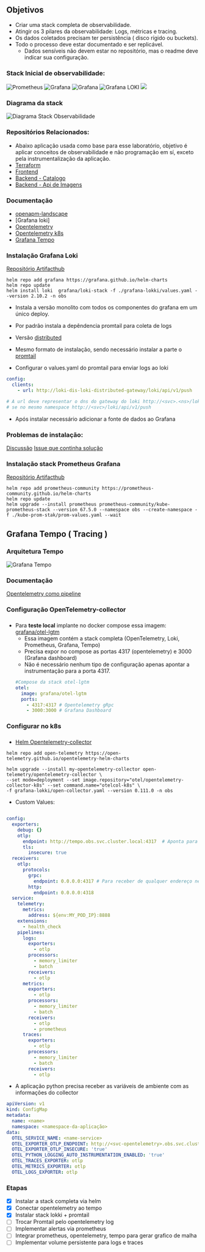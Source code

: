 ## Objetivos 

- Criar uma stack completa de observabilidade.
- Atingir os 3 pilares da observabilidade: Logs, métricas e tracing.
- Os dados coletados precisam ter persistência ( disco rígido ou  buckets). 
- Todo o processo deve estar documentado e ser replicável.
   - Dados sensíveis não devem estar no repositório, mas o readme deve indicar sua configuração. 

### Stack Inicial de observabilidade: 
![Prometheus](https://img.shields.io/badge/Prometheus-E6522C?style=for-the-badge&logo=Prometheus&logoColor=white) ![Grafana](https://img.shields.io/badge/grafana-%23F46800.svg?style=for-the-badge&logo=grafana&logoColor=white)  ![Grafana](https://img.shields.io/badge/grafana%20tempo-%23F46800.svg?style=for-the-badge&logo=grafana&logoColor=white) ![Grafana LOKI](https://img.shields.io/badge/grafana%20loki-%23f4800.svg?style=for-the-badge&logo=grafana&logoColor=white) ![](https://img.shields.io/badge/Opentelemetry-0078D7?style=for-the-badge&logo=azure-devops&logoColor=white)

### Diagrama da stack
![Diagrama Stack Observabilidade](./docs-assets/diagrama-stack-obs.png)

### Repositórios Relacionados:
- Abaixo aplicação usada como base para esse laboratório, objetivo é aplicar conceitos de observabilidade e não programação em sí, exceto pela instrumentalização da aplicação.
- [Terraform](https://github.com/Adenilson365/devopslabs01-iac)
- [Frontend](https://github.com/Adenilson365/devopslabs01-frontend)
- [Backend - Catalogo](https://github.com/Adenilson365/devopslabs01-serviceMesh)
- [Backend - Api de Imagens](https://github.com/Adenilson365/devopslabs01-api-images)

### Documentação
- [openapm-landscape](https://openapm.io/landscape)
- [Grafana loki]
- [Opentelemetry](https://opentelemetry.io/)
- [Opentelemetry k8s](https://opentelemetry.io/docs/kubernetes)
- [Grafana Tempo](https://grafana.com/oss/tempo/)


### Instalação Grafana Loki 
[Repositório Artifacthub](https://artifacthub.io/packages/helm/grafana/loki)
```shell
helm repo add grafana https://grafana.github.io/helm-charts
helm repo update
helm install loki  grafana/loki-stack -f ./grafana-lokki/values.yaml --version 2.10.2 -n obs
```
- Instala a versão monolito com todos os componentes do grafana em um único deploy.
- Por padrão instala a depêndencia promtail para coleta de logs

- Versão [distributed](https://artifacthub.io/packages/helm/grafana/loki-distributed)
- Mesmo formato de instalação, sendo necessário instalar a parte o [promtail](https://artifacthub.io/packages/helm/grafana/promtail)
- Configurar o values.yaml do promtail para enviar logs ao loki
```YAML
config:
  clients:
    - url: http://loki-dis-loki-distributed-gateway/loki/api/v1/push

# A url deve representar o dns do gateway do loki http://<svc>.<ns>/loki/api/v1/push
# se no mesmo namespace http://<svc>/loki/api/v1/push
```


- Após instalar necessário adicionar  a fonte de dados ao Grafana 
### Problemas de instalação:
[Discussão](https://community.grafana.com/t/loki-helm-documentation-isnt-working-for-me/122777/5)
[Issue que continha solução](https://github.com/grafana/loki/issues/12711)


### Instalação stack Prometheus Grafana
[Repositório Artifacthub](https://artifacthub.io/packages/helm/prometheus-community/kube-prometheus-stack)
```shell
helm repo add prometheus-community https://prometheus-community.github.io/helm-charts
helm repo update
helm upgrade --install prometheus prometheus-community/kube-prometheus-stack --version 67.5.0 --namespace obs --create-namespace -f ./kube-prom-stak/prom-values.yaml --wait
```

## Grafana Tempo ( Tracing )
###
### Arquitetura Tempo
![Grafana Tempo](./docs-assets/arquitetura-tempo.png)

### Documentação
[Opentelemetry como pipeline](https://grafana.com/blog/2021/04/13/how-to-send-traces-to-grafana-clouds-tempo-service-with-opentelemetry-collector/)

### Configuração OpenTelemetry-collector
###
- Para **teste local** implante no docker compose essa imagem: [grafana/otel-lgtm](https://hub.docker.com/r/grafana/otel-lgtm)
    - Essa imagem contém a stack completa (OpenTelemetry, Loki, Prometheus, Grafana, Tempo)
    - Precisa expor no compose as portas 4317 (opentelemetry) e 3000 (Grafana dashboard)
    - Não é necessário nenhum tipo de configuração apenas apontar a instrumentação para a porta 4317.
    ```YAML
    #Compose da stack otel-lgtm
    otel:
      image: grafana/otel-lgtm
      ports:
        - 4317:4317 # Opentelemetry gRpc
        - 3000:3000 # Grafana Dashboard
    ```

### Configurar no k8s
###

- [Helm Opentelemetry-collector](https://artifacthub.io/packages/helm/opentelemetry-helm/opentelemetry-collector)
```shell
helm repo add open-telemetry https://open-telemetry.github.io/opentelemetry-helm-charts

helm upgrade --install my-opentelemetry-collector open-telemetry/opentelemetry-collector \
--set mode=deployment --set image.repository="otel/opentelemetry-collector-k8s" --set command.name="otelcol-k8s" \
-f grafana-lokki/open-collector.yaml --version 0.111.0 -n obs
```

- Custom Values:
```YAML

config:
  exporters:
    debug: {}
    otlp: 
      endpoint: http://tempo.obs.svc.cluster.local:4317  # Aponta para o serviço do grafana tempo
      tls: 
        insecure: true
  receivers:
    otlp:
      protocols:
        grpc:
          endpoint: 0.0.0.0:4317 # Para receber de qualquer endereço nessa porta
        http:
          endpoint: 0.0.0.0:4318
  service:
    telemetry:
      metrics:
        address: ${env:MY_POD_IP}:8888
    extensions:
      - health_check
    pipelines:
      logs:
        exporters:
          - otlp
        processors:
          - memory_limiter
          - batch
        receivers:
          - otlp
      metrics:
        exporters:
          - otlp
        processors:
          - memory_limiter
          - batch
        receivers:
          - otlp
          - prometheus
      traces:
        exporters:
          - otlp
        processors:
          - memory_limiter
          - batch
        receivers:
          - otlp
```


- A aplicação python precisa receber as variáveis de ambiente com as informações do collector
```YAML
apiVersion: v1
kind: ConfigMap
metadata:
  name: <name>
  namespace: <namespace-da-aplicação>
data:
  OTEL_SERVICE_NAME: <name-service>
  OTEL_EXPORTER_OTLP_ENDPOINT: http://<svc-opentelemetry>.obs.svc.cluster.local:4317
  OTEL_EXPORTER_OTLP_INSECURE: 'true'
  OTEL_PYTHON_LOGGING_AUTO_INSTRUMENTATION_ENABLED: 'true'
  OTEL_TRACES_EXPORTER: otlp
  OTEL_METRICS_EXPORTER: otlp
  OTEL_LOGS_EXPORTER: otlp

```


### Etapas

- [x] Instalar a stack completa via helm
- [x] Conectar opentelemetry ao tempo
- [x] Instalar stack lokki + promtail
- [ ] Trocar Promtail pelo opentelemetry log
- [ ] Implementar alertas via prometheus
- [ ] Integrar prometheus, opentelemetry, tempo para gerar grafico de malha
- [ ] Implementar volume persistente para logs e traces
